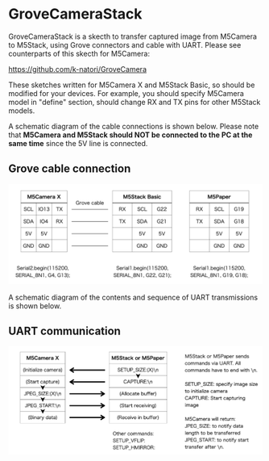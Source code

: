 # GroveCameraStack

GroveCameraStack is a skecth to transfer captured image from M5Camera to M5Stack, using Grove connectors and cable with UART.
Please see counterparts of this skecth for M5Camera:

https://github.com/k-natori/GroveCamera

These sketches written for M5Camera X and M5Stack Basic, so should be modified for your devices. For example, you should specify M5Camera model in "define" section, should change RX and TX pins for other M5Stack models.

A schematic diagram of the cable connections is shown below. Please note that **M5Camera and M5Stack should NOT be connected to the PC at the same time** since the 5V line is connected.
## Grove cable connection
![Grove cable connection](https://raw.githubusercontent.com/k-natori/GroveCamera/main/HOW_TO_USE/01_Connections.png)

A schematic diagram of the contents and sequence of UART transmissions is shown below.
## UART communication
![UART communication](https://raw.githubusercontent.com/k-natori/GroveCamera/main/HOW_TO_USE/02_Communications.png)
